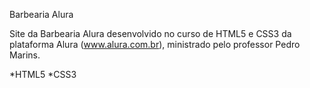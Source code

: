 Barbearia Alura

Site da Barbearia Alura desenvolvido no curso de HTML5 e CSS3 da plataforma
Alura (www.alura.com.br), ministrado pelo professor Pedro Marins.

*HTML5
*CSS3